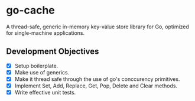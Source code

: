 # go-cache

A thread-safe, generic in-memory key-value store library for Go, optimized for single-machine applications.

## Development Objectives

- [x] Setup boilerplate.
- [x] Make use of generics.
- [x] Make it thread safe through the use of go's conccurency primitives.
- [x] Implement Set, Add, Replace, Get, Pop, Delete and Clear methods.
- [x] Write effective unit tests.
